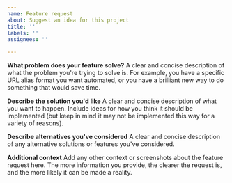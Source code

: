 ```yaml
---
name: Feature request
about: Suggest an idea for this project
title: ''
labels: ''
assignees: ''

---
```


**What problem does your feature solve?**
A clear and concise description of what the problem you're trying to solve is. For example, you have a specific URL alias format you want automated, or you have a brilliant new way to do something that would save time.

**Describe the solution you'd like**
A clear and concise description of what you want to happen. Include ideas for how you think it should be implemented (but keep in mind it may not be implemented this way for a variety of reasons).

**Describe alternatives you've considered**
A clear and concise description of any alternative solutions or features you've considered.

**Additional context**
Add any other context or screenshots about the feature request here. The more information you provide, the clearer the request is, and the more likely it can be made a reality.
